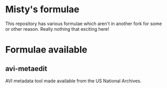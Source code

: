 Misty's formulae
================

This repository has various formulae which aren't in another fork for
some or other reason. Really nothing that exciting here!

Formulae available
==================

avi-metaedit
------------

AVI metadata tool made available from the US National Archives.